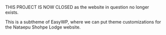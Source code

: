 THIS PROJECT IS NOW CLOSED as the website in question no longer exists.

This is a subtheme of EasyWP, where we can put theme customizations for the Nataepu Shohpe Lodge website.
